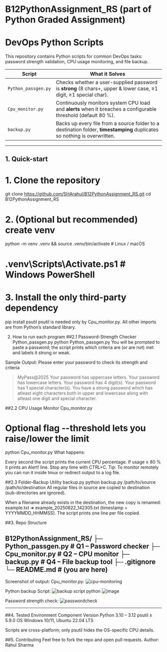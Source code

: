 # B12PythonAssignment_RS (part of Python Graded Assignment)
# DevOps Python Scripts

This repository contains Python scripts for common DevOps tasks: password strength validation, CPU usage monitoring, and file backup.

| Script | What it Solves |
| ------ | -------------- |
| `Python_passgen.py` | Checks whether a user-supplied password is **strong** (8 chars+, upper & lower case, ≥1 digit, ≥1 special char). |
| `Cpu_monitor.py`    | Continuously monitors system CPU load and **alerts** when it breaches a configurable threshold (default 80 %). |
| `backup.py`         | Backs up every file from a source folder to a destination folder, **timestamping** duplicates so nothing is overwritten. |

---

## 1. Quick-start


# 1. Clone the repository
git clone https://github.com/SHArahul/B12PythonAssignment_RS.git
cd B12PythonAssignment_RS

# 2. (Optional but recommended) create venv
python -m venv .venv && source .venv/bin/activate      # Linux / macOS
# .venv\Scripts\Activate.ps1                            # Windows PowerShell

# 3. Install the only third-party dependency
pip install psutil
psutil is needed only by Cpu_monitor.py.
All other imports are from Python’s standard library.

2. How to run each program
##2.1 Password-Strength Checker Python_passgen.py
python Python_passgen.py
You will be prompted to paste a password; the script prints which criteria are (or are not) met and labels it strong or weak.

Sample Output:
Please enter your password to check its strength and criteria
> MyPass@2025
Your password has uppercase letters.
Your password has lowercase letters.
Your password has 4 digit(s).
Your password has 1 special character(s).
You have a strong password which has atleast eight characters both in upper and lowercase along with atleast one digit and special character.


##2.2 CPU Usage Monitor Cpu_monitor.py
# Optional flag --threshold lets you raise/lower the limit
python Cpu_monitor.py
What happens:

Every second the script prints the current CPU percentage.
If usage ≥ 80 % it prints an Alert! line.
Stop any time with CTRL+C.
Tip: To monitor remotely you can run it inside tmux or redirect output to a log file.

##2.3 Folder-Backup Utility backup.py
python backup.py /path/to/source /path/to/destination
All regular files in source are copied to destination (sub-directories are ignored).

When a filename already exists in the destination, the new copy is renamed:
example.txt ➜ example_20250622_142305.txt (timestamp = YYYYMMDD_HHMMSS).
The script prints one line per file copied.

##3. Repo Structure

B12PythonAssignment_RS/
├─ Python_passgen.py   # Q1 – Password checker
├─ Cpu_monitor.py      # Q2 – CPU monitor
├─ backup.py           # Q4 – File backup tool
├─ .gitignore
└─ README.md           # (you are here)
---
Screenshot of output:
Cpu_monitor.py:
![cpu-monitoring](https://github.com/user-attachments/assets/ed8b68a5-baad-4c03-95ef-3a383109814b)

Python backup Script:
![backup script python](https://github.com/user-attachments/assets/b617a6c9-8d80-4f7f-847c-bf57559b2034)
![image](https://github.com/user-attachments/assets/35c23b61-2ada-46ad-8eec-0286b95875c9)


Password strength check:
![passwordcheck](https://github.com/user-attachments/assets/eb97dd34-7716-4ed8-8a0b-0868532f8333)


---
##4. Tested Environment
Component	Version
Python	3.10 – 3.12
psutil	≥ 5.9.0
OS	Windows 10/11, Ubuntu 22.04 LTS

Scripts are cross-platform; only psutil hides the OS-specific CPU details.

##5. Contributing
Feel free to fork the repo and open pull requests.
Author: Rahul Sharma

